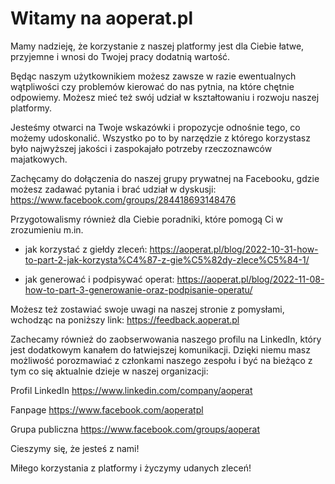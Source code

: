# Witamy na aoperat.pl

Mamy nadzieję, że korzystanie z naszej platformy jest dla Ciebie łatwe, przyjemne i wnosi do Twojej pracy dodatnią wartość.

Będąc naszym użytkownikiem możesz zawsze w razie ewentualnych wątpliwości czy problemów kierować do nas pytnia, na które chętnie odpowiemy. Możesz mieć też swój udział w kształtowaniu i rozwoju naszej platformy.

Jesteśmy otwarci na Twoje wskazówki i propozycje odnośnie tego, co możemy udoskonalić. Wszystko po to by narzędzie z którego korzystasz było najwyższej jakości i zaspokajało potrzeby rzeczoznawców majatkowych.

Zachęcamy do dołączenia do naszej grupy prywatnej na Facebooku, gdzie możesz zadawać pytania i brać udział w dyskusji:
<https://www.facebook.com/groups/284418693148476>

Przygotowalismy również dla Ciebie poradniki, które pomogą Ci w zrozumieniu m.in.

* jak korzystać z giełdy zleceń:
<https://aoperat.pl/blog/2022-10-31-how-to-part-2-jak-korzysta%C4%87-z-gie%C5%82dy-zlece%C5%84-1/>

* jak generować i podpisywać operat:
<https://aoperat.pl/blog/2022-11-08-how-to-part-3-generowanie-oraz-podpisanie-operatu/>

Możesz też zostawiać swoje uwagi na naszej stronie z pomysłami, wchodząc na poniższy link:
<https://feedback.aoperat.pl>

Zachecamy również do zaobserwowania naszego profilu na LinkedIn, który jest dodatkowym kanałem do łatwiejszej komunikacji. Dzięki niemu masz możliwość porozmawiać z członkami naszego zespołu i być na bieżąco z tym co się aktualnie dzieje w naszej organizacji:

Profil LinkedIn <https://www.linkedin.com/company/aoperat>

Fanpage <https://www.facebook.com/aoperatpl>

Grupa publiczna <https://www.facebook.com/groups/aoperat>

Cieszymy się, że jesteś z nami!

Miłego korzystania z platformy i życzymy udanych zleceń!
